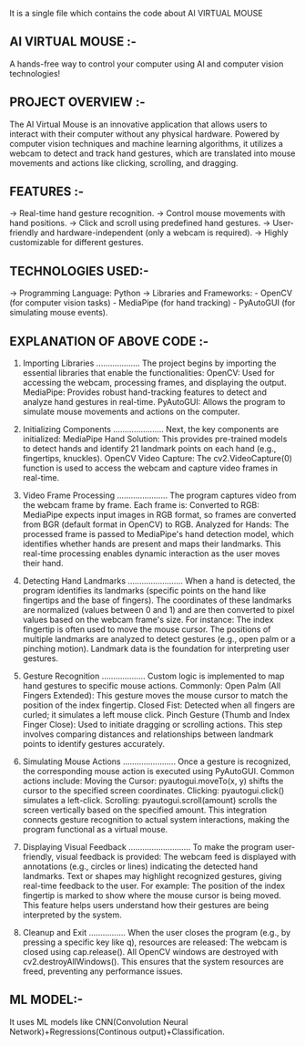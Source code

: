 It is a single file which contains the code about AI VIRTUAL MOUSE

AI VIRTUAL MOUSE :-
------------------

A hands-free way to control your computer using AI and computer vision technologies!

PROJECT OVERVIEW :-
-------------------

The AI Virtual Mouse is an innovative application that allows users to interact with their computer without any physical hardware. Powered by computer vision techniques and machine learning algorithms, it utilizes a webcam to detect and track hand gestures, which are translated into mouse movements and actions like clicking, scrolling, and dragging.

FEATURES :-
------------

-> Real-time hand gesture recognition.
-> Control mouse movements with hand positions.
-> Click and scroll using predefined hand gestures.
-> User-friendly and hardware-independent (only a webcam is required).
-> Highly customizable for different gestures.

TECHNOLOGIES USED:-
------------------

-> Programming Language: Python
-> Libraries and Frameworks:
      - OpenCV (for computer vision tasks)
      - MediaPipe (for hand tracking)
      - PyAutoGUI (for simulating mouse events).

EXPLANATION OF ABOVE CODE :-
---------------------------

1. Importing Libraries
   ...................
  The project begins by importing the essential libraries that enable the functionalities:
  OpenCV: Used for accessing the webcam, processing frames, and displaying the output.
  MediaPipe: Provides robust hand-tracking features to detect and analyze hand gestures in real-time.
  PyAutoGUI: Allows the program to simulate mouse movements and actions on the computer.

2. Initializing Components
   ......................
  Next, the key components are initialized:
  MediaPipe Hand Solution: This provides pre-trained models to detect hands and identify 21 landmark points on each hand (e.g., fingertips, knuckles).
  OpenCV Video Capture: The cv2.VideoCapture(0) function is used to access the webcam and capture video frames in real-time.

3. Video Frame Processing
   ......................
  The program captures video from the webcam frame by frame. Each frame is:
  Converted to RGB: MediaPipe expects input images in RGB format, so frames are converted from BGR (default format in OpenCV) to RGB.
  Analyzed for Hands: The processed frame is passed to MediaPipe's hand detection model, which identifies whether hands are present and maps their landmarks.
  This real-time processing enables dynamic interaction as the user moves their hand.

4. Detecting Hand Landmarks
   ........................
  When a hand is detected, the program identifies its landmarks (specific points on the hand like fingertips and the base of fingers). The coordinates of these landmarks are normalized (values between 0 and 1) and are then converted to pixel values based on the webcam frame's size.
    For instance:
    The index fingertip is often used to move the mouse cursor.
    The positions of multiple landmarks are analyzed to detect gestures (e.g., open palm or a pinching motion).
    Landmark data is the foundation for interpreting user gestures.

5. Gesture Recognition
   ...................
  Custom logic is implemented to map hand gestures to specific mouse actions. Commonly:
  Open Palm (All Fingers Extended): This gesture moves the mouse cursor to match the position of the index fingertip.
  Closed Fist: Detected when all fingers are curled; it simulates a left mouse click.
  Pinch Gesture (Thumb and Index Finger Close): Used to initiate dragging or scrolling actions.
  This step involves comparing distances and relationships between landmark points to identify gestures accurately.

6. Simulating Mouse Actions
  .......................
  Once a gesture is recognized, the corresponding mouse action is executed using PyAutoGUI. Common actions include:
  Moving the Cursor: pyautogui.moveTo(x, y) shifts the cursor to the specified screen coordinates.
  Clicking: pyautogui.click() simulates a left-click.
  Scrolling: pyautogui.scroll(amount) scrolls the screen vertically based on the specified amount.
  This integration connects gesture recognition to actual system interactions, making the program functional as a virtual mouse.

7. Displaying Visual Feedback
   ...........................
  To make the program user-friendly, visual feedback is provided:
  The webcam feed is displayed with annotations (e.g., circles or lines) indicating the detected hand landmarks.
  Text or shapes may highlight recognized gestures, giving real-time feedback to the user.
  For example:
  The position of the index fingertip is marked to show where the mouse cursor is being moved.
  This feature helps users understand how their gestures are being interpreted by the system.

8. Cleanup and Exit
   ................
  When the user closes the program (e.g., by pressing a specific key like q), resources are released:
  The webcam is closed using cap.release().
  All OpenCV windows are destroyed with cv2.destroyAllWindows().
  This ensures that the system resources are freed, preventing any performance issues.

ML MODEL:-
-----------

It uses ML models like CNN(Convolution Neural Network)+Regressions(Continous output)+Classification.
